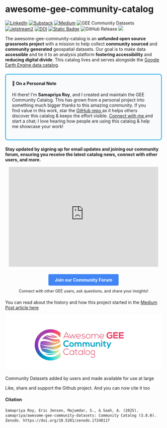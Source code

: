 # awesome-gee-community-catalog

[![LinkedIn](https://img.shields.io/badge/LinkedIn-0077B5?style=plastic&logo=linkedin&logoColor=white)](https://www.linkedin.com/in/samapriya/)
[![Substack](https://img.shields.io/badge/Substack-FF6719.svg?style=flat&logo=Substack&logoColor=white)](https://datacommons.substack.com/)
[![Medium](https://img.shields.io/badge/Medium-12100E?style=flat&logo=medium&logoColor=white)](https://medium.com/@samapriyaroy)
![GEE Community Datasets](https://img.shields.io/endpoint?url=https://gist.githubusercontent.com/samapriya/34bc0c1280d475d3a69e3b60a706226e/raw/community.json)
[![Jetstream2](https://img.shields.io/badge/Supported%20by-Jetstream2-brightgreen)](https://jetstream-cloud.org/)
[![DOI](https://zenodo.org/badge/DOI/10.5281/zenodo.17248117.svg)](https://doi.org/10.5281/zenodo.17248117)
[![Static Badge](https://img.shields.io/badge/status-uptime-green)](https://uptime.gee-community-catalog.org/status/all)
![GitHub Release](https://img.shields.io/github/v/release/samapriya/awesome-gee-community-datasets)
[![](https://img.shields.io/static/v1?label=Sponsor&message=%E2%9D%A4&logo=GitHub&color=%23fe8e86)](https://github.com/sponsors/samapriya)

The awesome-gee-community-catalog is an **unfunded open source grassroots project** with a mission to help collect **community sourced** and **community generated** geospatial datasets. Our goal is to make data **accessible** and tie it to an analysis platform **fostering accessibility** and **reducing digital divide**. This catalog lives and serves alongside the [Google Earth Engine data catalog](https://developers.google.com/earth-engine/datasets/catalog).

<div style="
    background-color: var(--md-code-bg-color, #f8fafc);
    border: 2px solid var(--md-accent-fg-color, #0ea5e9);
    border-radius: 8px;
    padding: 20px;
    margin: 20px 0;
    color: var(--md-default-fg-color);
">
    <h4 style="margin-top: 0; color: var(--md-accent-fg-color);">
        👋 On a Personal Note
    </h4>
    <p>
        Hi there! I'm <strong>Samapriya Roy</strong>, and I created and maintain the GEE Community Catalog.
        This has grown from a personal project into something much bigger thanks to this amazing community.
        If you find value in this work, star the
        <a href="https://github.com/samapriya/awesome-gee-community-datasets"
           target="_blank"
           style="color: var(--md-accent-fg-color); text-decoration: underline;">
            GitHub repo
        </a>
        as it helps others discover this catalog & keeps the effort visible.
        <a href="https://www.linkedin.com/in/samapriya/"
           target="_blank"
           style="color: var(--md-accent-fg-color); text-decoration: underline;">
            Connect with me
        </a>
        and start a chat; I love hearing how people are using this catalog & help me showcase your work!
    </p>
</div>

 **Stay updated by signing up for email updates and joining our community forum, ensuring you receive the latest catalog news, connect with other users, and more.**

<center>

<iframe src="https://datacommons.substack.com/embed" width="480" height="320" style="border:1px solid #EEE; background:white;" frameborder="0" scrolling="no"></iframe>

<div style="margin-top: 20px; margin-bottom: 20px;">
    <a href="https://forum.gee-community-catalog.org" target="_blank" style="display: inline-block; padding: 10px 20px; background-color: #4285F4; color: #fff; text-decoration: none; font-weight: bold; border-radius: 4px;">Join our Community Forum</a>
    <p style="margin-top: 10px; font-size: 0.9em;">Connect with other GEE users, ask questions, and share your insights!</p>
</div>
</center>


You can read about the history and how this project started in the [Medium Post article here](https://medium.com/geospatial-processing-at-scale/community-datasets-data-commons-in-google-earth-engine-8585d8baef1f)

![logo_cropped](images/logo_cropped.jpg)

Community Datasets added by users and made available for use at large

Like, share and support the Github project. And you can now cite it too

#### Citation

```
Samapriya Roy, Eric Jensen, Majumdar, S., & Saah, A. (2025). samapriya/awesome-gee-community-datasets: Community Catalog (3.8.0).
Zenodo. https://doi.org/10.5281/zenodo.17248117
```
